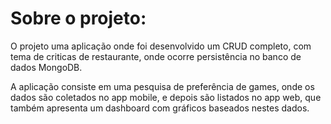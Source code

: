# Sobre o projeto:

O projeto uma aplicação onde foi desenvolvido um CRUD completo, com tema de criticas de restaurante, onde ocorre persistência no banco de dados MongoDB.

A aplicação consiste em uma pesquisa de preferência de games, onde os dados são coletados no app mobile, e depois são listados no app web, que também apresenta um dashboard com gráficos baseados nestes dados.
